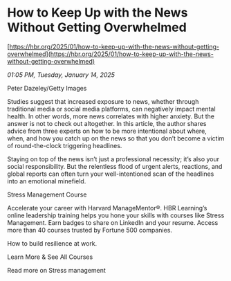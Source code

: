 # How to Keep Up with the News Without Getting Overwhelmed

[https://hbr.org/2025/01/how-to-keep-up-with-the-news-without-getting-overwhelmed](https://hbr.org/2025/01/how-to-keep-up-with-the-news-without-getting-overwhelmed)

*01:05 PM, Tuesday, January 14, 2025*

Peter Dazeley/Getty Images

Studies suggest that increased exposure to news, whether through traditional media or social media platforms, can negatively impact mental health. In other words, more news correlates with higher anxiety. But the answer is not to check out altogether. In this article, the author shares advice from three experts on how to be more intentional about where, when, and how you catch up on the news so that you don’t become a victim of round-the-clock triggering headlines.

Staying on top of the news isn’t just a professional necessity; it’s also your social responsibility. But the relentless flood of urgent alerts, reactions, and global reports can often turn your well-intentioned scan of the headlines into an emotional minefield.

Stress Management Course

Accelerate your career with Harvard ManageMentor®. HBR Learning’s online leadership training helps you hone your skills with courses like Stress Management. Earn badges to share on LinkedIn and your resume. Access more than 40 courses trusted by Fortune 500 companies.

How to build resilience at work.

Learn More & See All Courses

Read more on Stress management

